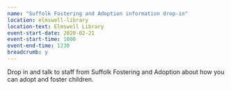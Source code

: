 ```yaml
---
name: "Suffolk Fostering and Adoption information drop-in"
location: elmswell-library
location-text: Elmswell Library
event-start-date: 2020-02-21
event-start-time: 1000
event-end-time: 1230
breadcrumb: y
---
```


Drop in and talk to staff from Suffolk Fostering and Adoption about how you can adopt and foster children.
